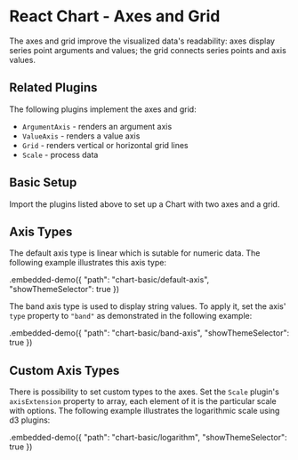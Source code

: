 # React Chart - Axes and Grid

The axes and grid improve the visualized data's readability: axes display series point arguments and values; the grid connects series points and axis values.

## Related Plugins

The following plugins implement the axes and grid:

- `ArgumentAxis` - renders an argument axis
- `ValueAxis` - renders a value axis
- `Grid` - renders vertical or horizontal grid lines
- `Scale` - process data

## Basic Setup

Import the plugins listed above to set up a Chart with two axes and a grid.

## Axis Types

The default axis type is linear which is sutable for numeric data. The following example illustrates this axis type:

.embedded-demo({ "path": "chart-basic/default-axis", "showThemeSelector": true })

The band axis type is used to display string values. To apply it, set the axis' `type` property to `"band"` as demonstrated in the following example:

.embedded-demo({ "path": "chart-basic/band-axis", "showThemeSelector": true })

## Custom Axis Types

There is possibility to set custom types to the axes. Set the `Scale` plugin's `axisExtension` property to array, each element of it is the particular scale with options. The following example illustrates the logarithmic scale using d3 plugins:

.embedded-demo({ "path": "chart-basic/logarithm", "showThemeSelector": true })
